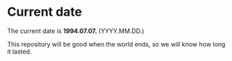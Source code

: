 # Current date

The current date is **1994.07.07.** (YYYY.MM.DD.)

This repository will be good when the world ends, so we will know how long it lasted.